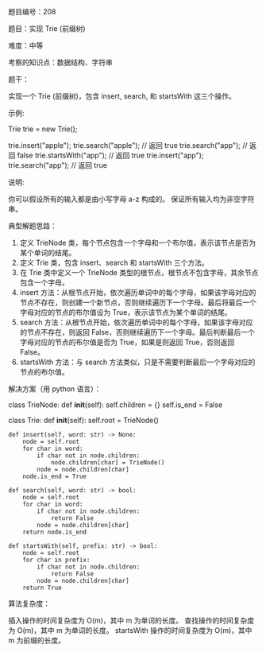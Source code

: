 题目编号：208

题目：实现 Trie (前缀树)

难度：中等

考察的知识点：数据结构、字符串

题干：

实现一个 Trie (前缀树)，包含 insert, search, 和 startsWith 这三个操作。

示例:

Trie trie = new Trie();

trie.insert("apple");
trie.search("apple");   // 返回 true
trie.search("app");     // 返回 false
trie.startsWith("app"); // 返回 true
trie.insert("app");   
trie.search("app");     // 返回 true

说明:

你可以假设所有的输入都是由小写字母 a-z 构成的。
保证所有输入均为非空字符串。

典型解题思路：

1. 定义 TrieNode 类，每个节点包含一个字母和一个布尔值，表示该节点是否为某个单词的结尾。
2. 定义 Trie 类，包含 insert、search 和 startsWith 三个方法。
3. 在 Trie 类中定义一个 TrieNode 类型的根节点，根节点不包含字母，其余节点包含一个字母。
4. insert 方法：从根节点开始，依次遍历单词中的每个字母，如果该字母对应的节点不存在，则创建一个新节点，否则继续遍历下一个字母。最后将最后一个字母对应的节点的布尔值设为 True，表示该节点为某个单词的结尾。
5. search 方法：从根节点开始，依次遍历单词中的每个字母，如果该字母对应的节点不存在，则返回 False，否则继续遍历下一个字母。最后判断最后一个字母对应的节点的布尔值是否为 True，如果是则返回 True，否则返回 False。
6. startsWith 方法：与 search 方法类似，只是不需要判断最后一个字母对应的节点的布尔值。

解决方案（用 python 语言）：

class TrieNode:
    def __init__(self):
        self.children = {}
        self.is_end = False

class Trie:
    def __init__(self):
        self.root = TrieNode()

    def insert(self, word: str) -> None:
        node = self.root
        for char in word:
            if char not in node.children:
                node.children[char] = TrieNode()
            node = node.children[char]
        node.is_end = True

    def search(self, word: str) -> bool:
        node = self.root
        for char in word:
            if char not in node.children:
                return False
            node = node.children[char]
        return node.is_end

    def startsWith(self, prefix: str) -> bool:
        node = self.root
        for char in prefix:
            if char not in node.children:
                return False
            node = node.children[char]
        return True

算法复杂度：

插入操作的时间复杂度为 O(m)，其中 m 为单词的长度。
查找操作的时间复杂度为 O(m)，其中 m 为单词的长度。
startsWith 操作的时间复杂度为 O(m)，其中 m 为前缀的长度。